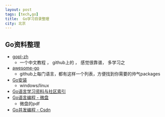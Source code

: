 ```yaml
---
layout: post  
tags: [tech,go]   
title:	Go学习目录整理    
city: 北京 
---
```




Go资料整理
-----------------
+ [gopl-zh](https://github.com/golang-china/gopl-zh)
	+ 一个中文教程 ， github上的 ， 感觉很靠谱， 多学习之
+ [awesome-go](https://github.com/avelino/awesome-go)
	+ github上每门语言，都有这样一个列表，方便找到你需要的帅气packages
+ [Go安装](https://github.com/astaxie/build-web-application-with-golang/blob/master/zh/01.1.md)
	+ windows/linux
+ [Go语言学习资料与社区索引](https://github.com/Unknwon/go-study-index)
+ [Go语言编程 - 微盘](http://vdisk.weibo.com/s/fBR30EqBY7a)
	+ 微盘的pdf
+ [Go并发编程 - Csdn](http://download.csdn.net/detail/xing8831925/8818215)
